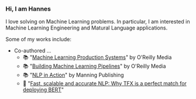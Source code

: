 ### Hi, I am Hannes

I love solving on Machine Learning problems. In particular, I am interested in Machine Learning Engineering and Matural Language applications.

Some of my works include: 

- Co-authored ...
  * 📚 "[Machine Learning Production Systems](https://www.oreilly.com/library/view/machine-learning-production/9781098156008/)" by O'Reilly Media
  * 📚 "[Building Machine Learning Pipelines](https://buildingmlpipelines.com)" by O'Reilly Media
  * 📚 "[NLP in Action](https://www.manning.com/books/natural-language-processing-in-action)" by Manning Publishing
  * 💬 "[Fast, scalable and accurate NLP: Why TFX is a perfect match for deploying BERT](https://blog.tensorflow.org/2020/03/part-1-fast-scalable-and-accurate-nlp-tensorflow-deploying-bert.html)"


<!--
**datitran/datitran** is a ✨ _special_ ✨ repository because its `README.md` (this file) appears on your GitHub profile.

Here are some ideas to get you started:

- 🔭 I’m currently working on ...
- 🌱 I’m currently learning ...
- 👯 I’m looking to collaborate on ...
- 🤔 I’m looking for help with ...
- 💬 Ask me about ...
- 📫 How to reach me: ...
- 😄 Pronouns: ...
- ⚡ Fun fact: ...
-->
